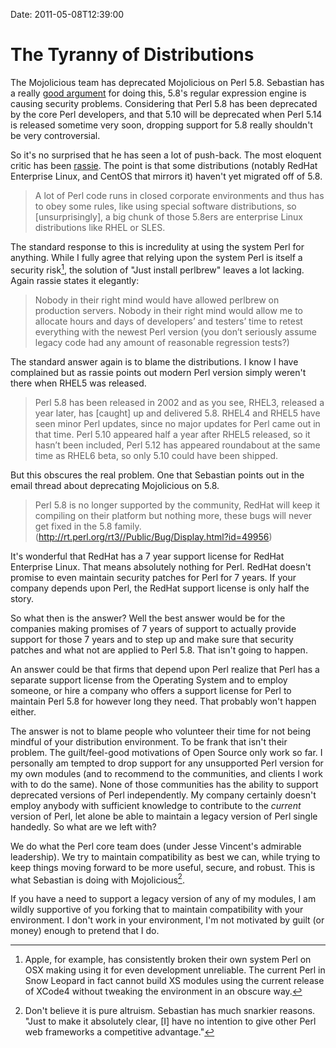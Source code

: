 Date: 2011-05-08T12:39:00

# The Tyranny of Distributions

The Mojolicious team has deprecated Mojolicious on Perl 5.8. Sebastian has a really [good argument][1] for doing this, 5.8's regular expression engine is causing security problems. Considering that Perl 5.8 has been deprecated by the core Perl developers, and that 5.10 will be deprecated when Perl 5.14 is released sometime very soon, dropping support for 5.8 really shouldn't be very controversial.

So it's no surprised that he has seen a lot of push-back. The most eloquent critic has been [rassie][2]. The point is that some distributions (notably RedHat Enterprise Linux, and CentOS that mirrors it) haven't yet migrated off of 5.8. 

> A lot of Perl code runs in closed corporate environments and thus has to obey some rules, like 
> using special software distributions, so [unsurprisingly], a big chunk of those 5.8ers are 
> enterprise Linux distributions like RHEL or SLES. 

The standard response to this is incredulity at using the system Perl for anything. While I fully agree that relying upon the system Perl is itself a security risk[^1], the solution of "Just install perlbrew" leaves a lot lacking. Again rassie states it elegantly:

> Nobody in their right mind would have allowed perlbrew on production servers. Nobody in their 
> right mind would allow me to allocate hours and days of developers’ and testers’ time to 
> retest everything with the newest Perl version (you don’t seriously assume legacy code had any 
> amount of reasonable regression tests?)

The standard answer again is to blame the distributions. I know I have complained but as rassie points out modern Perl version simply weren't there when RHEL5 was released. 

> Perl 5.8 has been released in 2002 and as you see, RHEL3, released a year later, has [caught] 
> up and delivered 5.8. RHEL4 and RHEL5 have seen minor Perl updates, since no major updates for 
> Perl came out in that time. Perl 5.10 appeared half a year after RHEL5 released, so it hasn’t 
> been included, Perl 5.12 has appeared roundabout at the same time as RHEL6 beta, so only 5.10 
> could have been shipped.

But this obscures the real problem. One that Sebastian points out in the email thread about deprecating Mojolicious on 5.8.

> Perl 5.8 is no longer supported by the community, RedHat will keep it 
> compiling on their platform but nothing more, these bugs will never 
> get fixed in the 5.8 family. (http://rt.perl.org/rt3//Public/Bug/Display.html?id=49956) 

It's wonderful that RedHat has a 7 year support license for RedHat Enterprise Linux. That means absolutely nothing for Perl. RedHat doesn't promise to even maintain security patches for Perl for 7 years. If your company depends upon Perl, the RedHat support license is only half the story. 

So what then is the answer? Well the best answer would be for the companies making promises of 7 years of support to actually provide support for those 7 years and to step up and make sure that security patches and what not are applied to Perl 5.8. That isn't going to happen.

An answer could be that firms that depend upon Perl realize that Perl has a separate support license from the Operating System and to employ someone, or hire a company who offers a support license for Perl to maintain Perl 5.8 for however long they need. That probably won't happen either.

The answer is not to blame people who volunteer their time for not being mindful of your distribution environment. To be frank that isn't their problem. The guilt/feel-good motivations of Open Source only work so far. I personally am tempted to drop support for any unsupported Perl version for my own modules (and to recommend to the communities, and clients I work with to do the same). None of those communities has the ability to support deprecated versions of Perl independently.  My company certainly doesn't employ anybody with sufficient knowledge to contribute to the *current* version of Perl, let alone be able to maintain a legacy version of Perl single handedly. So what are we left with? 


We do what the Perl core team does (under Jesse Vincent's admirable leadership). We try to maintain compatibility as best we can, while trying to keep things moving forward to be more useful, secure, and robust. This is what Sebastian is doing with Mojolicious[^2]. 

If you have a need to support a legacy version of any of my modules, I am wildly supportive of you forking that to maintain compatibility with your environment. I don't work in your environment, I'm not motivated by guilt (or money) enough to pretend that I do. 


[^1]:Apple, for example, has consistently broken their own system Perl on OSX making using it for even development unreliable. The current Perl in Snow Leopard in fact cannot build XS modules using the current release of XCode4 without tweaking the environment in an obscure way. 

[^2]: Don't believe it is pure altruism. Sebastian has much snarkier reasons. "Just to make it absolutely clear, [I] have no intention to give other Perl web frameworks a competitive advantage." 

[1]: http://groups.google.com/group/mojolicious/browse_thread/thread/510dcf2219371deb?pli=1
[2]: http://rassie.org/archives/378